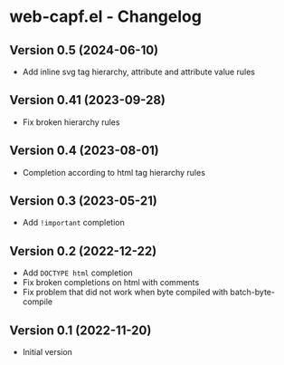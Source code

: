 # web-capf.el - Changelog

## Version 0.5 (2024-06-10)

* Add inline svg tag hierarchy, attribute and attribute value rules

## Version 0.41 (2023-09-28)

* Fix broken hierarchy rules

## Version 0.4 (2023-08-01)

* Completion according to html tag hierarchy rules

## Version 0.3 (2023-05-21)

* Add `!important` completion

## Version 0.2 (2022-12-22)

* Add `DOCTYPE html` completion
* Fix broken completions on html with comments
* Fix problem that did not work when byte compiled with batch-byte-compile

## Version 0.1 (2022-11-20)

* Initial version
